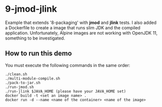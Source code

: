 # 9-jmod-jlink

Example that extends '8-packaging' with **jmod** and **jlink** tests.
I also added a Dockerfile to create a image that runs slim JDK and the compiled application.
Unfortunately, Alpine images are not working with OpenJDK 11, something to be investigated.

## How to run this demo

You must execute the following commands in the same order:

```{bash}
./clean.sh
./multi-module-compile.sh
./pack-to-jar.sh
./run-jmod.sh
./run-jlink $JAVA_HOME (please have your JAVA_HOME set)
docker build -t <set an image name> .
docker run -d --name <name of the container> <name of the image>
```